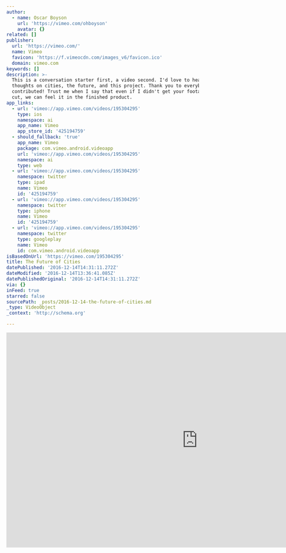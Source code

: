 ```yaml
---
author:
  - name: Oscar Boyson
    url: 'https://vimeo.com/ohboyson'
    avatar: {}
related: []
publisher:
  url: 'https://vimeo.com/'
  name: Vimeo
  favicon: 'https://f.vimeocdn.com/images_v6/favicon.ico'
  domain: vimeo.com
keywords: []
description: >-
  This is a conversation starter first, a video second. I'd love to hear your
  thoughts on cities, the future, and this project. Thank you to everybody who
  contributed! Trust me when I say that even if I didn't get your footage in the
  cut, we can feel it in the finished product.
app_links:
  - url: 'vimeo://app.vimeo.com/videos/195304295'
    type: ios
    namespace: ai
    app_name: Vimeo
    app_store_id: '425194759'
  - should_fallback: 'true'
    app_name: Vimeo
    package: com.vimeo.android.videoapp
    url: 'vimeo://app.vimeo.com/videos/195304295'
    namespace: ai
    type: web
  - url: 'vimeo://app.vimeo.com/videos/195304295'
    namespace: twitter
    type: ipad
    name: Vimeo
    id: '425194759'
  - url: 'vimeo://app.vimeo.com/videos/195304295'
    namespace: twitter
    type: iphone
    name: Vimeo
    id: '425194759'
  - url: 'vimeo://app.vimeo.com/videos/195304295'
    namespace: twitter
    type: googleplay
    name: Vimeo
    id: com.vimeo.android.videoapp
isBasedOnUrl: 'https://vimeo.com/195304295'
title: The Future of Cities
datePublished: '2016-12-14T14:31:11.272Z'
dateModified: '2016-12-14T13:36:41.085Z'
datePublishedOriginal: '2016-12-14T14:31:11.272Z'
via: {}
inFeed: true
starred: false
sourcePath: _posts/2016-12-14-the-future-of-cities.md
_type: VideoObject
_context: 'http://schema.org'

---
```

<iframe src="https://cdn.embedly.com/widgets/media.html?src=https%3A%2F%2Fplayer.vimeo.com%2Fvideo%2F195304295&amp;url=https%3A%2F%2Fvimeo.com%2F195304295&amp;image=https%3A%2F%2Fi.vimeocdn.com%2Fvideo%2F607544099_1280.jpg&amp;key=b7d04c9b404c499eba89ee7072e1c4f7&amp;type=text%2Fhtml&amp;schema=vimeo" width="1000" height="563" scrolling="no" frameborder="0" allowfullscreen="" style=""></iframe>